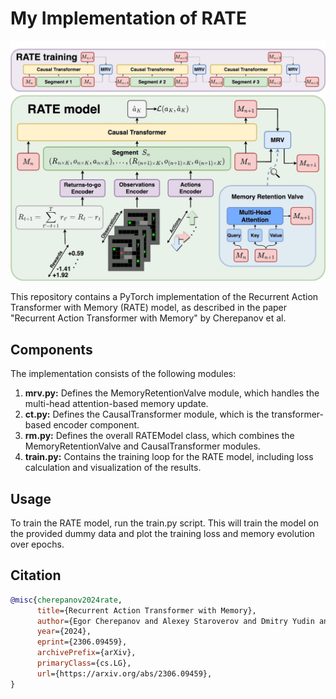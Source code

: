 # My Implementation of RATE

![Architecture](./arch.png)

This repository contains a PyTorch implementation of the Recurrent Action Transformer with Memory (RATE) model, as described in the paper "Recurrent Action Transformer with Memory" by Cherepanov et al.

## Components

The implementation consists of the following modules:

1. **mrv.py:** Defines the MemoryRetentionValve module, which handles the multi-head attention-based memory update.
2. **ct.py:** Defines the CausalTransformer module, which is the transformer-based encoder component.
3. **rm.py:** Defines the overall RATEModel class, which combines the MemoryRetentionValve and CausalTransformer modules.
4. **train.py:** Contains the training loop for the RATE model, including loss calculation and visualization of the results.

## Usage

To train the RATE model, run the train.py script. This will train the model on the provided dummy data and plot the training loss and memory evolution over epochs.

## Citation

```bibtex
@misc{cherepanov2024rate,
      title={Recurrent Action Transformer with Memory}, 
      author={Egor Cherepanov and Alexey Staroverov and Dmitry Yudin and Alexey K. Kovalev and Aleksandr I. Panov},
      year={2024},
      eprint={2306.09459},
      archivePrefix={arXiv},
      primaryClass={cs.LG},
      url={https://arxiv.org/abs/2306.09459}, 
}
```
